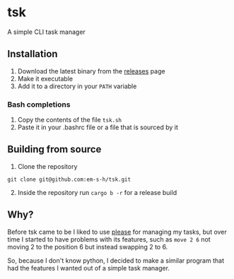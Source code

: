 # tsk
A simple CLI task manager

## Installation

1. Download the latest binary from the [releases](https://github.com/em-s-h/xdelta_lui/releases)
page
2. Make it executable
3. Add it to a directory in your `PATH` variable

### Bash completions

1. Copy the contents of the file `tsk.sh`
2. Paste it in your .bashrc file or a file that is sourced by it

## Building from source

1. Clone the repository
```shell
git clone git@github.com:em-s-h/tsk.git
```
2. Inside the repository run `cargo b -r` for a release build

## Why?

Before tsk came to be I liked to use [please](https://github.com/NayamAmarshe/please) for managing
my tasks, but over time I started to have problems with its features, such as `move 2 6` not moving
2 to the position 6 but instead swapping 2 to 6.

So, because I don't know python, I decided to make a similar program that had the features I wanted
out of a simple task manager.
